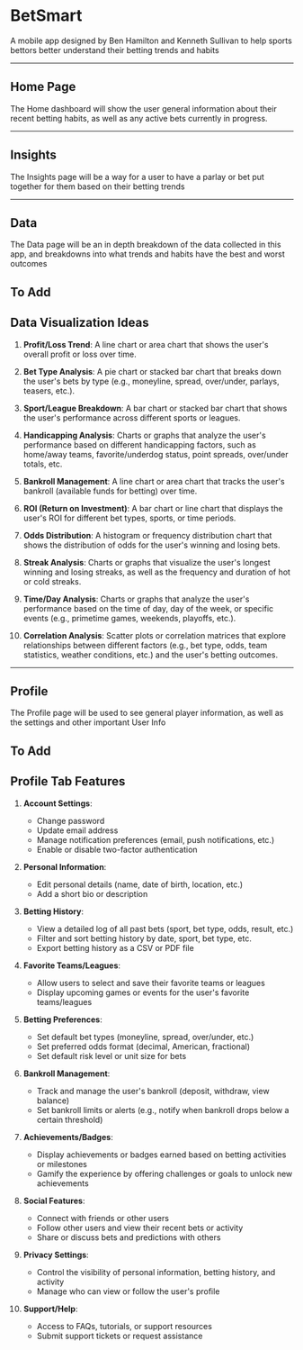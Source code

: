 # BetSmart
A mobile app designed by Ben Hamilton and Kenneth Sullivan to help sports bettors better understand their betting trends and habits
***

## Home Page
The Home dashboard will show the user general information about their recent betting habits, as well as any active bets currently in progress.
***

## Insights
The Insights page will be a way for a user to have a parlay or bet put together for them based on their betting trends
***

## Data
The Data page will be an in depth breakdown of the data collected in this app, and breakdowns into what trends and habits have the best and worst outcomes

## To Add
## Data Visualization Ideas

1. **Profit/Loss Trend**: A line chart or area chart that shows the user's overall profit or loss over time.

2. **Bet Type Analysis**: A pie chart or stacked bar chart that breaks down the user's bets by type (e.g., moneyline, spread, over/under, parlays, teasers, etc.).

3. **Sport/League Breakdown**: A bar chart or stacked bar chart that shows the user's performance across different sports or leagues.

4. **Handicapping Analysis**: Charts or graphs that analyze the user's performance based on different handicapping factors, such as home/away teams, favorite/underdog status, point spreads, over/under totals, etc.

5. **Bankroll Management**: A line chart or area chart that tracks the user's bankroll (available funds for betting) over time.

6. **ROI (Return on Investment)**: A bar chart or line chart that displays the user's ROI for different bet types, sports, or time periods.

7. **Odds Distribution**: A histogram or frequency distribution chart that shows the distribution of odds for the user's winning and losing bets.

8. **Streak Analysis**: Charts or graphs that visualize the user's longest winning and losing streaks, as well as the frequency and duration of hot or cold streaks.

9. **Time/Day Analysis**: Charts or graphs that analyze the user's performance based on the time of day, day of the week, or specific events (e.g., primetime games, weekends, playoffs, etc.).

10. **Correlation Analysis**: Scatter plots or correlation matrices that explore relationships between different factors (e.g., bet type, odds, team statistics, weather conditions, etc.) and the user's betting outcomes.
***

## Profile
The Profile page will be used to see general player information, as well as the settings and other important User Info
## To Add
## Profile Tab Features

1. **Account Settings**:
   - Change password
   - Update email address
   - Manage notification preferences (email, push notifications, etc.)
   - Enable or disable two-factor authentication

2. **Personal Information**:
   - Edit personal details (name, date of birth, location, etc.)
   - Add a short bio or description

3. **Betting History**:
   - View a detailed log of all past bets (sport, bet type, odds, result, etc.)
   - Filter and sort betting history by date, sport, bet type, etc.
   - Export betting history as a CSV or PDF file

4. **Favorite Teams/Leagues**:
   - Allow users to select and save their favorite teams or leagues
   - Display upcoming games or events for the user's favorite teams/leagues

5. **Betting Preferences**:
   - Set default bet types (moneyline, spread, over/under, etc.)
   - Set preferred odds format (decimal, American, fractional)
   - Set default risk level or unit size for bets

6. **Bankroll Management**:
   - Track and manage the user's bankroll (deposit, withdraw, view balance)
   - Set bankroll limits or alerts (e.g., notify when bankroll drops below a certain threshold)

7. **Achievements/Badges**:
   - Display achievements or badges earned based on betting activities or milestones
   - Gamify the experience by offering challenges or goals to unlock new achievements

8. **Social Features**:
   - Connect with friends or other users
   - Follow other users and view their recent bets or activity
   - Share or discuss bets and predictions with others

9. **Privacy Settings**:
   - Control the visibility of personal information, betting history, and activity
   - Manage who can view or follow the user's profile

10. **Support/Help**:
    - Access to FAQs, tutorials, or support resources
    - Submit support tickets or request assistance
